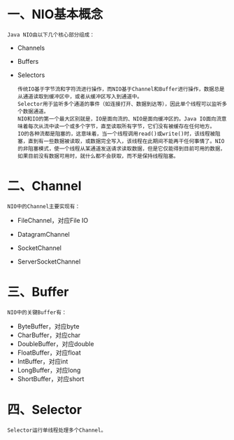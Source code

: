 # 一、NIO基本概念  
    Java NIO由以下几个核心部分组成：  
  - Channels  
  - Buffers  
  - Selectors  

        传统IO基于字节流和字符流进行操作，而NIO基于Channel和Buffer进行操作，数据总是从通道读取到缓冲区中，或者从缓冲区写入到通道中。
        Selector用于监听多个通道的事件（如连接打开、数据到达等），因此单个线程可以监听多个数据通道。
        NIO和IO的第一个最大区别就是，IO是面向流的、NIO是面向缓冲区的。Java IO面向流意味着每次从流中读一个或多个字节，直至读取所有字节，它们没有被缓存在任何地方。
        IO的各种流都是阻塞的，这意味着，当一个线程调用read()或write()时，该线程被阻塞，直到有一些数据被读取，或数据完全写入，该线程在此期间不能再干任何事情了。NIO的非阻塞模式，使一个线程从某通道发送请求读取数据，但是它仅能得到目前可用的数据，如果目前没有数据可用时，就什么都不会获取，而不是保持线程阻塞。


# 二、Channel
    NIO中的Channel主要实现有：
  - FileChannel，对应File IO

  - DatagramChannel
  - SocketChannel
  - ServerSocketChannel

# 三、Buffer
    NIO中的关键Buffer有：
  - ByteBuffer，对应byte
  - CharBuffer，对应char
  - DoubleBuffer，对应double
  - FloatBuffer，对应float
  - IntBuffer，对应int
  - LongBuffer，对应long
  - ShortBuffer，对应short

# 四、Selector
    Selector运行单线程处理多个Channel。
